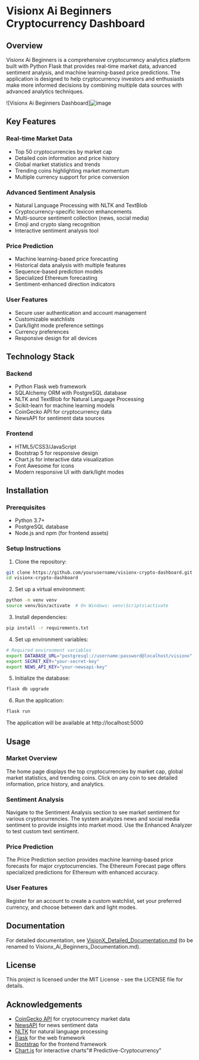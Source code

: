 # Visionx Ai Beginners Cryptocurrency Dashboard

## Overview

Visionx Ai Beginners is a comprehensive cryptocurrency analytics platform built with Python Flask that provides real-time market data, advanced sentiment analysis, and machine learning-based price predictions. The application is designed to help cryptocurrency investors and enthusiasts make more informed decisions by combining multiple data sources with advanced analytics techniques.

![Visionx Ai Beginners Dashboard]![image](https://github.com/user-attachments/assets/55754078-7586-471f-9ad1-65c4013d3c0d)


## Key Features

### Real-time Market Data
- Top 50 cryptocurrencies by market cap
- Detailed coin information and price history
- Global market statistics and trends
- Trending coins highlighting market momentum
- Multiple currency support for price conversion

### Advanced Sentiment Analysis
- Natural Language Processing with NLTK and TextBlob
- Cryptocurrency-specific lexicon enhancements
- Multi-source sentiment collection (news, social media)
- Emoji and crypto slang recognition
- Interactive sentiment analysis tool

### Price Prediction
- Machine learning-based price forecasting
- Historical data analysis with multiple features
- Sequence-based prediction models
- Specialized Ethereum forecasting
- Sentiment-enhanced direction indicators

### User Features
- Secure user authentication and account management
- Customizable watchlists
- Dark/light mode preference settings
- Currency preferences
- Responsive design for all devices

## Technology Stack

### Backend
- Python Flask web framework
- SQLAlchemy ORM with PostgreSQL database
- NLTK and TextBlob for Natural Language Processing
- Scikit-learn for machine learning models
- CoinGecko API for cryptocurrency data
- NewsAPI for sentiment data sources

### Frontend
- HTML5/CSS3/JavaScript
- Bootstrap 5 for responsive design
- Chart.js for interactive data visualization
- Font Awesome for icons
- Modern responsive UI with dark/light modes

## Installation

### Prerequisites
- Python 3.7+
- PostgreSQL database
- Node.js and npm (for frontend assets)

### Setup Instructions

1. Clone the repository:
```bash
git clone https://github.com/yourusername/visionx-crypto-dashboard.git
cd visionx-crypto-dashboard
```

2. Set up a virtual environment:
```bash
python -m venv venv
source venv/bin/activate  # On Windows: venv\Scripts\activate
```

3. Install dependencies:
```bash
pip install -r requirements.txt
```

4. Set up environment variables:
```bash
# Required environment variables
export DATABASE_URL="postgresql://username:password@localhost/visionx"
export SECRET_KEY="your-secret-key"
export NEWS_API_KEY="your-newsapi-key"
```

5. Initialize the database:
```bash
flask db upgrade
```

6. Run the application:
```bash
flask run
```

The application will be available at http://localhost:5000

## Usage

### Market Overview
The home page displays the top cryptocurrencies by market cap, global market statistics, and trending coins. Click on any coin to see detailed information, price history, and analytics.

### Sentiment Analysis
Navigate to the Sentiment Analysis section to see market sentiment for various cryptocurrencies. The system analyzes news and social media sentiment to provide insights into market mood. Use the Enhanced Analyzer to test custom text sentiment.

### Price Prediction
The Price Prediction section provides machine learning-based price forecasts for major cryptocurrencies. The Ethereum Forecast page offers specialized predictions for Ethereum with enhanced accuracy.

### User Features
Register for an account to create a custom watchlist, set your preferred currency, and choose between dark and light modes.

## Documentation

For detailed documentation, see [VisionX_Detailed_Documentation.md](VisionX_Detailed_Documentation.md) (to be renamed to Visionx_Ai_Beginners_Documentation.md).

## License

This project is licensed under the MIT License - see the LICENSE file for details.

## Acknowledgements

- [CoinGecko API](https://www.coingecko.com/en/api) for cryptocurrency market data
- [NewsAPI](https://newsapi.org/) for news sentiment data
- [NLTK](https://www.nltk.org/) for natural language processing
- [Flask](https://flask.palletsprojects.com/) for the web framework
- [Bootstrap](https://getbootstrap.com/) for the frontend framework
- [Chart.js](https://www.chartjs.org/) for interactive charts"# Predictive-Cryptocurrency" 
